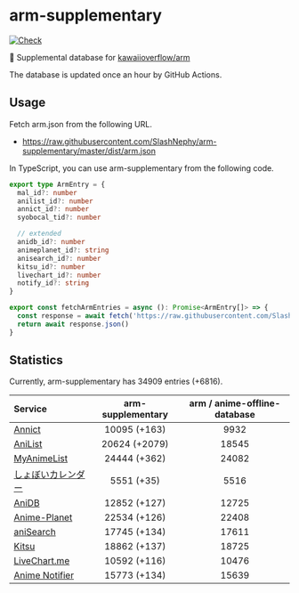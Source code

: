# arm-supplementary

[![Check](https://github.com/SlashNephy/arm-supplementary/actions/workflows/check-node.yml/badge.svg)](https://github.com/SlashNephy/arm-supplementary/actions/workflows/check-node.yml)

💊 Supplemental database for [kawaiioverflow/arm](https://github.com/kawaiioverflow/arm)

The database is updated once an hour by GitHub Actions.

## Usage

Fetch arm.json from the following URL.

- https://raw.githubusercontent.com/SlashNephy/arm-supplementary/master/dist/arm.json

In TypeScript, you can use arm-supplementary from the following code.

```TypeScript
export type ArmEntry = {
  mal_id?: number
  anilist_id?: number
  annict_id?: number
  syobocal_tid?: number

  // extended
  anidb_id?: number
  animeplanet_id?: string
  anisearch_id?: number
  kitsu_id?: number
  livechart_id?: number
  notify_id?: string
}

export const fetchArmEntries = async (): Promise<ArmEntry[]> => {
  const response = await fetch('https://raw.githubusercontent.com/SlashNephy/arm-supplementary/master/dist/arm.json')
  return await response.json()
}
```

## Statistics

Currently, arm-supplementary has 34909 entries (+6816).

| Service                                     | arm-supplementary | arm / anime-offline-database |
| :------------------------------------------ | :---------------: | :--------------------------: |
| [Annict](https://annict.com)                |   10095 (+163)    |             9932             |
| [AniList](https://anilist.co)               |   20624 (+2079)   |            18545             |
| [MyAnimeList](https://myanimelist.net)      |   24444 (+362)    |            24082             |
| [しょぼいカレンダー](https://cal.syoboi.jp) |    5551 (+35)     |             5516             |
| [AniDB](https://anidb.net)                  |   12852 (+127)    |            12725             |
| [Anime-Planet](https://anime-planet.com)    |   22534 (+126)    |            22408             |
| [aniSearch](https://anisearch.com)          |   17745 (+134)    |            17611             |
| [Kitsu](https://kitsu.io)                   |   18862 (+137)    |            18725             |
| [LiveChart.me](https://livechart.me)        |   10592 (+116)    |            10476             |
| [Anime Notifier](https://notify.moe)        |   15773 (+134)    |            15639             |
